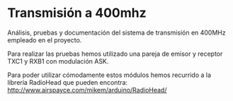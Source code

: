 # Transmisión a 400mhz
Análisis, pruebas y documentación del sistema de transmisión en 400MHz empleado en el proyecto.

Para realizar las pruebas hemos utilizado una pareja de emisor y receptor TXC1 y RXB1 con modulación ASK.

Para poder utilizar cómodamente estos módulos hemos recurrido a la librería RadioHead que pueden encontra: http://www.airspayce.com/mikem/arduino/RadioHead/
